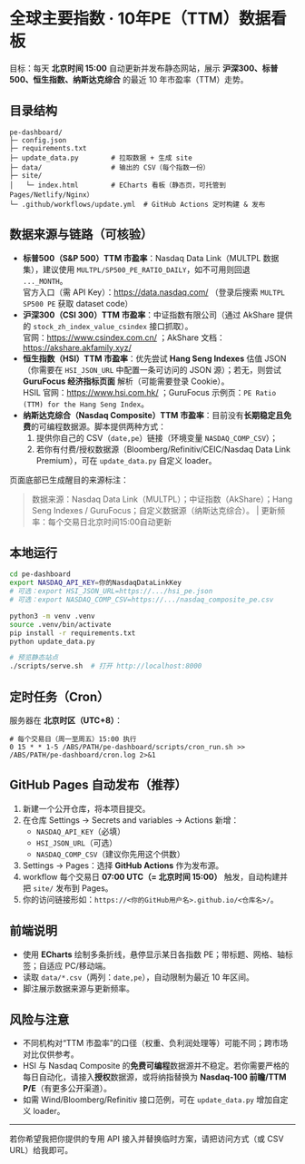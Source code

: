 # 全球主要指数 · 10年PE（TTM）数据看板

目标：每天 **北京时间 15:00** 自动更新并发布静态网站，展示 **沪深300、标普500、恒生指数、纳斯达克综合** 的最近 10 年市盈率（TTM）走势。

## 目录结构
```
pe-dashboard/
├─ config.json
├─ requirements.txt
├─ update_data.py        # 拉取数据 + 生成 site
├─ data/                 # 输出的 CSV（每个指数一份）
├─ site/
│   └─ index.html        # ECharts 看板（静态页，可托管到 Pages/Netlify/Nginx）
└─ .github/workflows/update.yml  # GitHub Actions 定时构建 & 发布
```

## 数据来源与链路（可核验）
- **标普500（S&P 500）TTM 市盈率**：Nasdaq Data Link（MULTPL 数据集），建议使用 `MULTPL/SP500_PE_RATIO_DAILY`，如不可用则回退 `..._MONTH`。  
  官方入口（需 API Key）：https://data.nasdaq.com/ （登录后搜索 `MULTPL SP500 PE` 获取 dataset code）
- **沪深300（CSI 300）TTM 市盈率**：中证指数有限公司（通过 AkShare 提供的 `stock_zh_index_value_csindex` 接口抓取）。  
  官网：https://www.csindex.com.cn/ ；AkShare 文档：https://akshare.akfamily.xyz/
- **恒生指数（HSI）TTM 市盈率**：优先尝试 **Hang Seng Indexes** 估值 JSON（你需要在 `HSI_JSON_URL` 中配置一条可访问的 JSON 源）；若无，则尝试 **GuruFocus 经济指标页面** 解析（可能需要登录 Cookie）。  
  HSIL 官网：https://www.hsi.com.hk/ ；GuruFocus 示例页：`PE Ratio (TTM) for the Hang Seng Index`。
- **纳斯达克综合（Nasdaq Composite）TTM 市盈率**：目前没有**长期稳定且免费**的可编程数据源。脚本提供两种方式：  
  1) 提供你自己的 CSV（`date,pe`）链接（环境变量 `NASDAQ_COMP_CSV`）；  
  2) 若你有付费/授权数据源（Bloomberg/Refinitiv/CEIC/Nasdaq Data Link Premium），可在 `update_data.py` 自定义 loader。

页面底部已生成醒目的来源标注：  
> 数据来源：Nasdaq Data Link（MULTPL）；中证指数（AkShare）；Hang Seng Indexes / GuruFocus；自定义数据源（纳斯达克综合）。 | 更新频率：每个交易日北京时间15:00自动更新

## 本地运行
```bash
cd pe-dashboard
export NASDAQ_API_KEY=你的NasdaqDataLinkKey
# 可选：export HSI_JSON_URL=https://.../hsi_pe.json
# 可选：export NASDAQ_COMP_CSV=https://.../nasdaq_composite_pe.csv

python3 -m venv .venv
source .venv/bin/activate
pip install -r requirements.txt
python update_data.py

# 预览静态站点
./scripts/serve.sh  # 打开 http://localhost:8000
```

## 定时任务（Cron）
服务器在 **北京时区（UTC+8）**：
```cron
# 每个交易日（周一至周五）15:00 执行
0 15 * * 1-5 /ABS/PATH/pe-dashboard/scripts/cron_run.sh >> /ABS/PATH/pe-dashboard/cron.log 2>&1
```

## GitHub Pages 自动发布（推荐）
1. 新建一个公开仓库，将本项目提交。  
2. 在仓库 Settings → Secrets and variables → Actions 新增：
   - `NASDAQ_API_KEY`（必填）
   - `HSI_JSON_URL`（可选）
   - `NASDAQ_COMP_CSV`（建议你先用这个供数）
3. Settings → Pages：选择 **GitHub Actions** 作为发布源。  
4. workflow 每个交易日 **07:00 UTC（= 北京时间 15:00）** 触发，自动构建并把 `site/` 发布到 Pages。  
5. 你的访问链接形如：`https://<你的GitHub用户名>.github.io/<仓库名>/`。

## 前端说明
- 使用 **ECharts** 绘制多条折线，悬停显示某日各指数 PE；带标题、网格、轴标签；自适应 PC/移动端。
- 读取 `data/*.csv`（两列：`date,pe`），自动限制为最近 10 年区间。
- 脚注展示数据来源与更新频率。

## 风险与注意
- 不同机构对“TTM 市盈率”的口径（权重、负利润处理等）可能不同；跨市场对比仅供参考。
- HSI 与 Nasdaq Composite 的**免费可编程**数据源并不稳定。若你需要严格的每日自动化，请接入**授权**数据源，或将纳指替换为 **Nasdaq‑100 前瞻/TTM P/E**（有更多公开渠道）。
- 如需 Wind/Bloomberg/Refinitiv 接口范例，可在 `update_data.py` 增加自定义 loader。

---
若你希望我把你提供的专用 API 接入并替换临时方案，请把访问方式（或 CSV URL）给我即可。